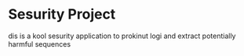 # Sesurity Project

dis is a kool sesurity application to prokinut logi and extract potentially harmful sequences